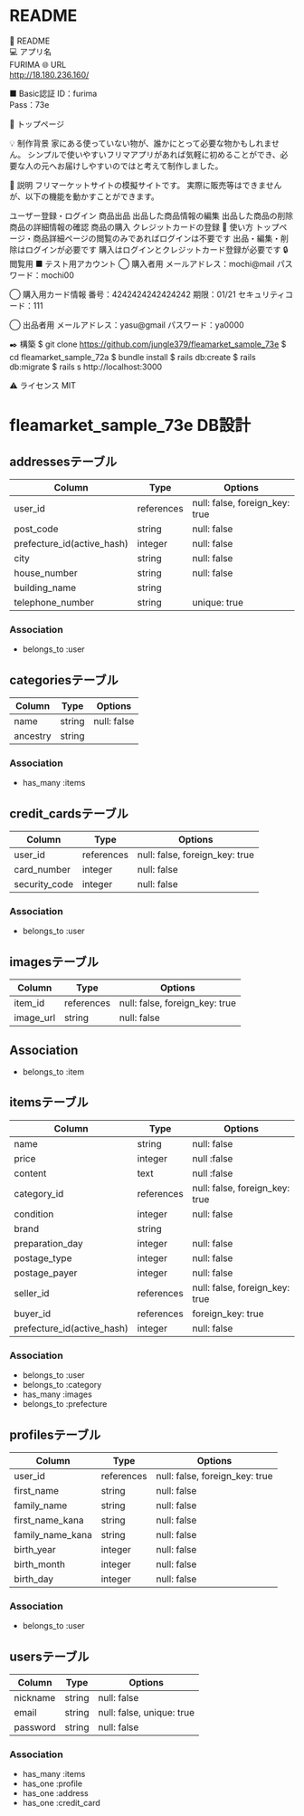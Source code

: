 # README

🐾 README<br>
💻 アプリ名<br>
FURIMA
🌐 URL<br>
http://18.180.236.160/

■ Basic認証
ID：furima<br>
Pass：73e


🎈 トップページ

💡 制作背景
家にある使っていない物が、誰かにとって必要な物かもしれません。
シンプルで使いやすいフリマアプリがあれば気軽に初めることができ、必要な人の元へお届けしやすいのではと考えて制作しました。

🔰 説明
フリマーケットサイトの模擬サイトです。 実際に販売等はできませんが、以下の機能を動かすことができます。

ユーザー登録・ログイン
商品出品
出品した商品情報の編集
出品した商品の削除
商品の詳細情報の確認
商品の購入
クレジットカードの登録
🌟 使い方
トップページ・商品詳細ページの閲覧のみであればログインは不要です
出品・編集・削除はログインが必要です
購入はログインとクレジットカード登録が必要です
🔒 閲覧用
■ テスト用アカウント
◯ 購入者用
メールアドレス：mochi@mail
パスワード：mochi00


◯ 購入用カード情報
番号：4242424242424242
期限：01/21
セキュリティコード：111


◯ 出品者用
メールアドレス：yasu@gmail
パスワード：ya0000


✒️ 構築
$ git clone https://github.com/jungle379/fleamarket_sample_73e
$ cd fleamarket_sample_72a
$ bundle install
$ rails db:create
$ rails db:migrate
$ rails s
http://localhost:3000

⚠️ ライセンス
MIT

# fleamarket_sample_73e DB設計
## addressesテーブル
|Column|Type|Options|
|------|----|-------|
|user_id|references|null: false, foreign_key: true|
|post_code|string|null: false|
|prefecture_id(active_hash)|integer|null: false|
|city|string|null: false|
|house_number|string|null: false|
|building_name|string||
|telephone_number|string|unique: true|
### Association
- belongs_to :user

## categoriesテーブル
|Column|Type|Options|
|------|----|-------|
|name|string|null: false|
|ancestry|string||
### Association
- has_many :items

## credit_cardsテーブル
|Column|Type|Options|
|------|----|-------|
|user_id|references|null: false, foreign_key: true|
|card_number|integer|null: false|
|security_code|integer|null: false|
### Association
- belongs_to :user

## imagesテーブル
|Column|Type|Options|
|------|----|-------|
|item_id|references|null: false, foreign_key: true|
|image_url|string|null: false|
## Association
- belongs_to :item

## itemsテーブル
|Column|Type|Options|
|------|----|-------|
|name|string|null: false|
|price|integer|null :false|
|content|text|null :false|
|category_id|references|null: false, foreign_key: true|
|condition|integer|null: false|
|brand|string||
|preparation_day|integer|null: false|
|postage_type|integer|null: false|
|postage_payer|integer|null: false|
|seller_id|references|null: false, foreign_key: true|
|buyer_id|references|foreign_key: true|
|prefecture_id(active_hash)|integer|null: false|
### Association
- belongs_to :user
- belongs_to :category
- has_many :images
- belongs_to :prefecture

## profilesテーブル
|Column|Type|Options|
|------|----|-------|
|user_id|references|null: false, foreign_key: true|
|first_name|string|null: false|
|family_name|string|null: false|
|first_name_kana|string|null: false|
|family_name_kana|string|null: false|
|birth_year|integer|null: false|
|birth_month|integer|null: false|
|birth_day|integer|null: false|
### Association
- belongs_to :user

## usersテーブル
|Column|Type|Options|
|------|----|-------|
|nickname|string|null: false|
|email|string|null: false, unique: true|
|password|string|null: false|
### Association
- has_many :items
- has_one :profile
- has_one :address
- has_one :credit_card
